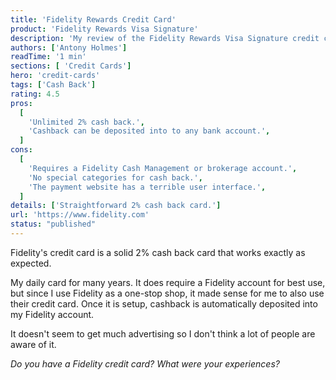 ```yaml
---
title: 'Fidelity Rewards Credit Card'
product: 'Fidelity Rewards Visa Signature'
description: 'My review of the Fidelity Rewards Visa Signature credit card.'
authors: ['Antony Holmes']
readTime: '1 min'
sections: [ 'Credit Cards']
hero: 'credit-cards'
tags: ['Cash Back']
rating: 4.5
pros:
  [
    'Unlimited 2% cash back.',
    'Cashback can be deposited into to any bank account.',
  ]
cons:
  [
    'Requires a Fidelity Cash Management or brokerage account.',
    'No special categories for cash back.',
    'The payment website has a terrible user interface.',
  ]
details: ['Straightforward 2% cash back card.']
url: 'https://www.fidelity.com'
status: "published"
---
```


Fidelity's credit card is a solid 2% cash back card that works exactly as expected.

<!-- end -->

My daily card for many years. It does require a Fidelity account for best use, but since I use Fidelity as a one-stop shop, it made sense for me to also use their credit card. Once it is setup, cashback is automatically deposited into my Fidelity account.

It doesn't seem to get much advertising so I don't think a lot of people are aware of it.

_Do you have a Fidelity credit card? What were your experiences?_

